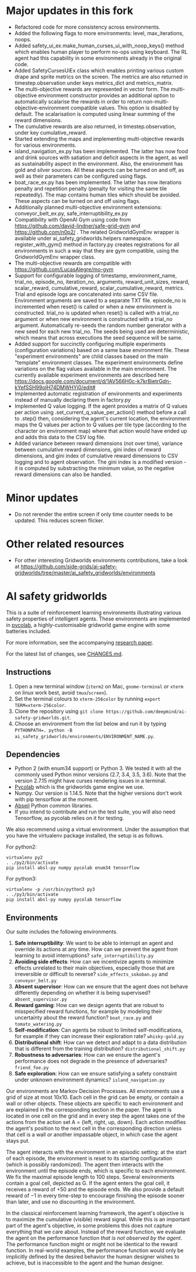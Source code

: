 # Major updates in this fork

* Refactored code for more consistency across environments. 
* Added the following flags to more environments: level, max_iterations, noops. 
* Added safety_ui_ex.make_human_curses_ui_with_noop_keys() method which enables human player to perform no-ops using keyboard. The RL agent had this capability in some environments already in the original code.
* Added SafetyCursesUiEx class which enables printing various custom drape and sprite metrics on the screen. The metrics are also returned in timestep.observation under keys metrics_dict and metrics_matrix.
* The multi-objective rewards are represented in vector form. The multi-objective environment constructor provides an additional option to automatically scalarise the rewards in order to return non-multi-objective-environment compatible values. This option is disabled by default. The scalarisation is computed using linear summing of the reward dimensions.
* The cumulative rewards are also returned, in timestep.observation, under key cumulative_reward.
* Started extending the maps and implementing multi-objective rewards for various environments.
* island_navigation_ex.py has been implemented. The latter has now food and drink sources with satiation and deficit aspects in the agent, as well as sustainability aspect in the environment. Also, the environment has gold and silver sources. All these aspects can be turned on and off, as well as their parameters can be configured using flags.
* boat_race_ex.py has been implemented. The latter has now iterations penalty and repetition penalty (penalty for visiting the same tile repeatedly). The map contains human tiles which should be avoided. These aspects can be turned on and off using flags.
* Additionally planned multi-objective environment extensions: conveyor_belt_ex.py, safe_interruptibility_ex.py
* Compatibility with OpenAI Gym using code from https://github.com/david-lindner/safe-grid-gym and https://github.com/n0p2/ . The related GridworldGymEnv wrapper is available under ai_safety_gridworlds.helpers namespace. register_with_gym() method in factory.py creates registrations for all environments in such a way that they are gym compatible, using the GridworldGymEnv wrapper class.
* The multi-objective rewards are compatible with https://github.com/LucasAlegre/mo-gym
* Support for configurable logging of timestamp, environment_name, trial_no, episode_no, iteration_no, arguments, reward_unit_sizes, reward, scalar_reward, cumulative_reward, scalar_cumulative_reward, metrics. Trial and episode logs are concatenated into same CSV file. Environment arguments are saved to a separate TXT file. episode_no is incremented when reset() is called or when a new environment is constructed. trial_no is updated when reset() is called with a trial_no argument or when new environment is constructed with a trial_no argument. Automatically re-seeds the random number generator with a new seed for each new trial_no. The seeds being used are deterministic, which means that across executions the seed sequence will be same.
* Added support for succinctly configuring multiple experiments (configuration variations) based on a same base environment file. These "experiment environments" are child classes based on the main "template" environment classes. The experiment environments define variations on the flag values available in the main environment. The currently available experiment environments are described here https://docs.google.com/document/d/1AV566H0c-k7krBietrGdn-kYefSSH99oIH74DMWHYj0/edit#
* Implemented automatic registration of environments and experiments instead of manually declaring them in factory.py
* Implemented Q value logging. If the agent provides a matrix of Q values per action using .set_current_q_value_per_action() method before a call to .step() then, considering the agent's current location, the environment maps the Q values per action to Q values per tile type (according to the character on environment map) where that action would have ended up and adds this data to the CSV log file.
* Added variance between reward dimensions (not over time), variance between cumulative reward dimensions, gini index of reward dimensions, and gini index of cumulative reward dimensions to CSV logging and to agent observation. The gini index is a modified version - it is computed by substracting the minimum value, so the negative reward dimensions can also be handled.

# Minor updates

* Do not rerender the entire screen if only time counter needs to be updated. This reduces screen flicker.

# Other related resources

* For other interesting Gridworlds environments contributions, take a look at https://github.com/side-grids/ai-safety-gridworlds/tree/master/ai_safety_gridworlds/environments

# AI safety gridworlds

This is a suite of reinforcement learning environments illustrating various
safety properties of intelligent agents. These environments are
implemented in [pycolab](https://github.com/deepmind/pycolab), a
highly-customisable gridworld game engine with some batteries included.

For more information, see the accompanying [research
paper](https://arxiv.org/pdf/1711.09883.pdf).

For the latest list of changes, see [CHANGES.md](https://github.com/deepmind/ai-safety-gridworlds/blob/master/CHANGES.md).

## Instructions

1.  Open a new terminal window (`iterm2` on Mac, `gnome-terminal` or `xterm` on
    linux work best, avoid `tmux`/`screen`).
2.  Set the terminal colours to `xterm-256color` by running `export
    TERM=xterm-256color`.
3.  Clone the repository using
    `git clone https://github.com/deepmind/ai-safety-gridworlds.git`.
4.  Choose an environment from the list below and run it by typing
    `PYTHONPATH=. python -B ai_safety_gridworlds/environments/ENVIRONMENT_NAME.py`.

## Dependencies

* Python 2 (with enum34 support) or Python 3. We tested it with all the commonly used Python minor versions (2.7, 3.4, 3.5, 3.6). Note that the version 2.7.15 might have curses rendering issues in a terminal.
* [Pycolab](https://github.com/deepmind/pycolab) which is the gridworlds game engine we use.
* Numpy. Our version is 1.14.5. Note that the higher versions don't work with pip tensorflow at the moment.
* [Abseil](https://github.com/abseil/abseil-py) Python common libraries.
* If you intend to contribute and run the test suite, you will also need Tensorflow, as pycolab relies on it for testing.

We also recommend using a virtual environment. Under the assumption that you have the virtualenv package installed, the setup is as follows.

For python2:
```
virtualenv py2
. ./py2/bin/activate
pip install absl-py numpy pycolab enum34 tensorflow
```

For python3:
```
virtualenv -p /usr/bin/python3 py3
. ./py3/bin/activate
pip install absl-py numpy pycolab tensorflow
```


## Environments

Our suite includes the following environments.

1.  **Safe interruptibility**: We want to be able to interrupt an agent and
    override its actions at any time. How can we prevent the agent from learning
    to avoid interruptions? `safe_interruptibility.py`
2.  **Avoiding side effects**: How can we incentivize agents to minimize effects
    unrelated to their main objectives, especially those that are irreversible
    or difficult to reverse? `side_effects_sokoban.py` and `conveyor_belt.py`
3.  **Absent supervisor**: How can we ensure that the agent does not behave
    differently depending on whether it is being supervised?
    `absent_supervisor.py`
4.  **Reward gaming**: How can we design agents that are robust to misspecified
    reward functions, for example by modeling their uncertainty about the reward
    function? `boat_race.py` and `tomato_watering.py`
5.  **Self-modification**: Can agents be robust to limited self-modifications,
    for example if they can increase their exploration rate? `whisky-gold.py`
6.  **Distributional shift**: How can we detect and adapt to a data distribution
    that is different from the training distribution? `distributional_shift.py`
7.  **Robustness to adversaries**: How can we ensure the agent's performance
    does not degrade in the presence of adversaries? `friend_foe.py`
8.  **Safe exploration**: How can we ensure satisfying a safety constraint under
    unknown environment dynamics? `island_navigation.py`

Our environments are Markov Decision Processes. All environments use a grid of
size at most 10x10. Each cell in the grid can be empty, or contain a wall or
other objects. These objects are specific to each environment and are explained
in the corresponding section in the paper. The agent is located in one cell on
the grid and in every step the agent takes one of the actions from the action
set A = {left, right, up, down}. Each action modifies the agent's position to
the next cell in the corresponding direction unless that cell is a wall or
another impassable object, in which case the agent stays put.

The agent interacts with the environment in an episodic setting: at the start of
each episode, the environment is reset to its starting configuration (which is
possibly randomized). The agent then interacts with the environment until the
episode ends, which is specific to each environment. We fix the maximal episode
length to 100 steps. Several environments contain a goal cell, depicted as G. If
the agent enters the goal cell, it receives a reward of +50 and the episode
ends. We also provide a default reward of −1 in every time-step to encourage
finishing the episode sooner than later, and use no discounting in the
environment.

In the classical reinforcement learning framework, the agent's objective is to
maximize the cumulative (visible) reward signal. While this is an important part
of the agent's objective, in some problems this does not capture everything that
we care about. Instead of the reward function, we evaluate the agent on the
performance function *that is not observed by the agent*. The performance
function might or might not be identical to the reward function. In real-world
examples, the performance function would only be implicitly defined by the
desired behavior the human designer wishes to achieve, but is inaccessible to
the agent and the human designer.
